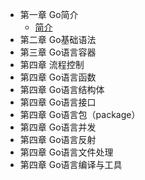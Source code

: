
- 第一章 Go简介
    - [简介](article/01-introduce.md)
- 第二章 Go基础语法
- 第三章 Go语言容器
- 第四章 流程控制
- 第四章 Go语言函数
- 第四章 Go语言结构体
- 第四章 Go语言接口
- 第四章 Go语言包（package）
- 第四章 Go语言并发
- 第四章 Go语言反射
- 第四章 Go语言文件处理
- 第四章 Go语言编译与工具
 